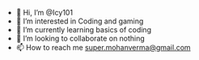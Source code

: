 - 👋 Hi, I’m @Icy101
- 👀 I’m interested in Coding and gaming
- 🌱 I’m currently learning basics of coding 
- 💞️ I’m looking to collaborate on nothing
- 📫 How to reach me super.mohanverma@gmail.com

<!---
Icy101/Icy101 is a ✨ special ✨ repository because its `README.md` (this file) appears on your GitHub profile.
You can click the Preview link to take a look at your changes.
--->
